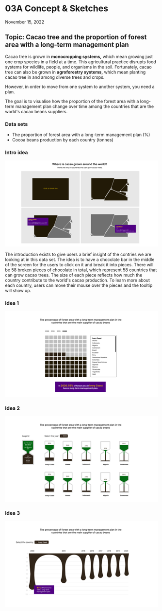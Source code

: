 # 03A Concept & Sketches

<p>November 15, 2022</p>

## Topic: Cacao tree and the proportion of forest area with a long-term management plan

<p>Cacao tree is grown in <b>monocropping systems,</b> which mean growing just one crop species in a field at a time. This agricultural practice disrupts food systems for wildlife, people, and organisms in the soil. Fortunately, cacao tree can also be grown in <b>agroforestry systems,</b> which mean planting cacao tree in and among diverse trees and crops.</p>

<p> However, in order to move from one system to another system, you need a plan.</b>

The goal is to visualise how the proportion of the forest area with a long-term management plan change over time among the countries that are the world's cacao beans suppliers.


### Data sets
<ul>
<li> The proportion of forest area with a long-term management plan (%) 
<li> Cocoa beans production by each country (tonnes)
</ul>

### Intro idea

![image](https://github.com/skyladfah/MajorStudio1_Interactive/blob/main/week_1/idea_0.jpg)

<p>The introduction exists to give users a brief insight of the contries we are looking at in this data set. The idea is to have a chocolate bar in the middle of the screen for the users to click on it and break it into pieces. There will be 58 broken pieces of chocolate in total, which represent 58 countries that can grow cacao trees. The size of each piece reflects how much the country contribute to the world's cacao production. To learn more about each country, users can move their mouse over the pieces and the tooltip will show up. </p>

### Idea 1

![image](https://github.com/skyladfah/MajorStudio1_Interactive/blob/main/week_1/idea_1.jpg)

### Idea 2

![image](https://github.com/skyladfah/MajorStudio1_Interactive/blob/main/week_1/idea_2.jpg)
  
### Idea 3

![image](https://github.com/skyladfah/MajorStudio1_Interactive/blob/main/week_1/idea_3.jpg)
